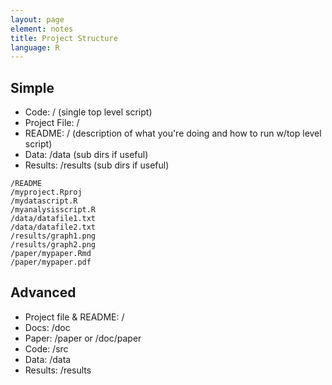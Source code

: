 ```yaml
---
layout: page
element: notes
title: Project Structure
language: R
--- 
```


## Simple

* Code: / (single top level script)
* Project File: /
* README: / (description of what you're doing and how to run w/top level script)
* Data: /data (sub dirs if useful)
* Results: /results (sub dirs if useful)

```
/README
/myproject.Rproj
/mydatascript.R
/myanalysisscript.R
/data/datafile1.txt
/data/datafile2.txt
/results/graph1.png
/results/graph2.png
/paper/mypaper.Rmd
/paper/mypaper.pdf
```

## Advanced

* Project file & README: /
* Docs: /doc
* Paper: /paper or /doc/paper
* Code: /src
* Data: /data
* Results: /results
